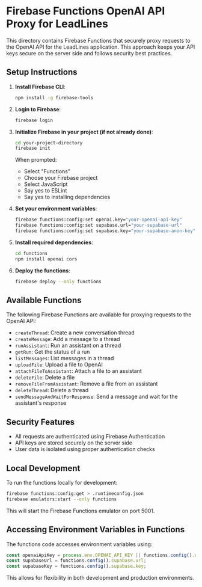 # Firebase Functions OpenAI API Proxy for LeadLines

This directory contains Firebase Functions that securely proxy requests to the OpenAI API for the LeadLines application. This approach keeps your API keys secure on the server side and follows security best practices.

## Setup Instructions

1. **Install Firebase CLI**:
   ```bash
   npm install -g firebase-tools
   ```

2. **Login to Firebase**:
   ```bash
   firebase login
   ```

3. **Initialize Firebase in your project (if not already done)**:
   ```bash
   cd your-project-directory
   firebase init
   ```
   When prompted:
   - Select "Functions"
   - Choose your Firebase project
   - Select JavaScript
   - Say yes to ESLint
   - Say yes to installing dependencies

4. **Set your environment variables**:
   ```bash
   firebase functions:config:set openai.key="your-openai-api-key"
   firebase functions:config:set supabase.url="your-supabase-url"
   firebase functions:config:set supabase.key="your-supabase-anon-key"
   ```

5. **Install required dependencies**:
   ```bash
   cd functions
   npm install openai cors
   ```

6. **Deploy the functions**:
   ```bash
   firebase deploy --only functions
   ```

## Available Functions

The following Firebase Functions are available for proxying requests to the OpenAI API:

- `createThread`: Create a new conversation thread
- `createMessage`: Add a message to a thread
- `runAssistant`: Run an assistant on a thread
- `getRun`: Get the status of a run
- `listMessages`: List messages in a thread
- `uploadFile`: Upload a file to OpenAI
- `attachFileToAssistant`: Attach a file to an assistant
- `deleteFile`: Delete a file
- `removeFileFromAssistant`: Remove a file from an assistant
- `deleteThread`: Delete a thread
- `sendMessageAndWaitForResponse`: Send a message and wait for the assistant's response

## Security Features

- All requests are authenticated using Firebase Authentication
- API keys are stored securely on the server side
- User data is isolated using proper authentication checks

## Local Development

To run the functions locally for development:

```bash
firebase functions:config:get > .runtimeconfig.json
firebase emulators:start --only functions
```

This will start the Firebase Functions emulator on port 5001.

## Accessing Environment Variables in Functions

The functions code accesses environment variables using:

```javascript
const openaiApiKey = process.env.OPENAI_API_KEY || functions.config().openai.key;
const supabaseUrl = functions.config().supabase.url;
const supabaseKey = functions.config().supabase.key;
```

This allows for flexibility in both development and production environments. 